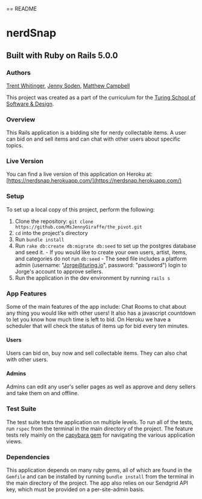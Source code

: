 == README

# nerdSnap
## Built with Ruby on Rails 5.0.0

### Authors
[Trent Whitinger](https://github.com/twhitinger), [Jenny Soden](https://github.com/MsJennyGiraffe),
[Matthew Campbell](https://github.com/matthewecampbell)

This project was created as a part of the curriculum for the [Turing School of Software & Design](http://turing.io).

### Overview

This Rails application is a bidding site for nerdy collectable items. A user can bid on and sell items and can chat with other users about specific topics.

### Live Version

You can find a live version of this application on Heroku at: [https://nerdsnap.herokuapp.com/](https://nerdsnap.herokuapp.com/)

### Setup

To set up a local copy of this project, perform the following:

  1. Clone the repository: `git clone https://github.com/MsJennyGiraffe/the_pivot.git`
  2. `cd` into the project's directory
  3. Run `bundle install`
  4. Run `rake db:create db:migrate db:seed` to set up the postgres database and seed it.
    - If you would like to create your own users, artist, items, and categories do not run `db:seed`
    - The seed file includes a platform admin (username: "Jorge@turing.io", password: "password") login to Jorge's account to approve sellers.
  5. Run the application in the dev environment by running `rails s`

### App Features

Some of the main features of the app include: Chat Rooms to chat about any thing you would like with other users!  It also has a javascript countdown to let you know how much time is left to bid.  On Heroku we have a scheduler that will check the status of items up for bid every ten minutes.

#### Users

Users can bid on, buy now and sell collectable items.  They can also chat with other users.

#### Admins

Admins can edit any user's seller pages as well as approve and deny sellers and take them on and offline.

### Test Suite

The test suite tests the application on multiple levels. To run all of the tests, run `rspec` from the terminal in the main directory of the project. The feature tests rely mainly on the [capybara gem](https://github.com/jnicklas/capybara) for navigating the various application views.

### Dependencies

This application depends on many ruby gems, all of which are found in the `Gemfile` and can be installed by running `bundle install` from the terminal in the main directory of the project. The app also relies on our Sendgrid API key, which must be provided on a per-site-admin basis.
